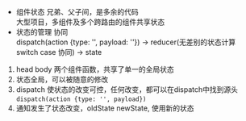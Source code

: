 - 组件状态 兄弟、父子间，是多余的代码   
  大型项目，多组件及多个跨路由的组件共享状态
- 状态的管理 协同   
  dispatch(action {type: '', payload: ''}) -> reducer(无差别的状态计算 switch case 协同) -> state

1. head body 两个组件函数，共享了单一的全局状态
2. 状态全局，可以被随意的修改
3. dispatch 使状态的改变可控，任何改变，都可以在dispatch中找到源头 `dispatch(action {type: '', payload})`
4. 通知发生了状态改变，oldState newState, 使用新的状态